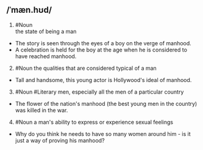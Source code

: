 ## /ˈmæn.hʊd/  
1. #Noun  
the state of being a man

- The story is seen through the eyes of a boy on the verge of manhood.
- A celebration is held for the boy at the age when he is considered to have reached manhood.

2. #Noun 
the qualities that are considered typical of a man

- Tall and handsome, this young actor is Hollywood's ideal of manhood.

3. #Noun #Literary 
men, especially all the men of a particular country

- The flower of the nation's manhood (the best young men in the country) was killed in the war.

4. #Noun
a man's ability to express or experience sexual feelings

- Why do you think he needs to have so many women around him - is it just a way of proving his manhood?